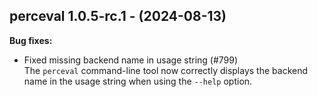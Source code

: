 ## perceval 1.0.5-rc.1 - (2024-08-13)

**Bug fixes:**

 * Fixed missing backend name in usage string (#799)\
   The `perceval` command-line tool now correctly displays the backend
   name in the usage string when using the `--help` option.


